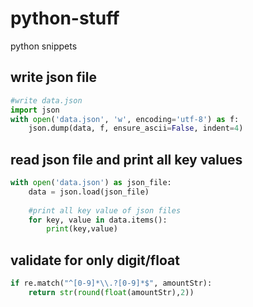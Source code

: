 # python-stuff
python snippets

## write json file
```python
#write data.json
import json
with open('data.json', 'w', encoding='utf-8') as f:
    json.dump(data, f, ensure_ascii=False, indent=4)
```

## read json file and print all key values
```python
with open('data.json') as json_file:
    data = json.load(json_file)
    
    #print all key value of json files
    for key, value in data.items():
        print(key,value)
```


## validate for only digit/float
```python
if re.match("^[0-9]*\\.?[0-9]*$", amountStr):
    return str(round(float(amountStr),2))    
```


